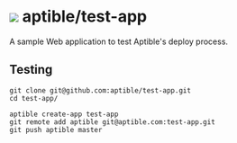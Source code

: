 # ![](https://raw.github.com/aptible/straptible/master/lib/straptible/rails/templates/public.api/icon-60px.png) aptible/test-app

A sample Web application to test Aptible's deploy process.

## Testing

    git clone git@github.com:aptible/test-app.git
    cd test-app/

    aptible create-app test-app
    git remote add aptible git@aptible.com:test-app.git
    git push aptible master
